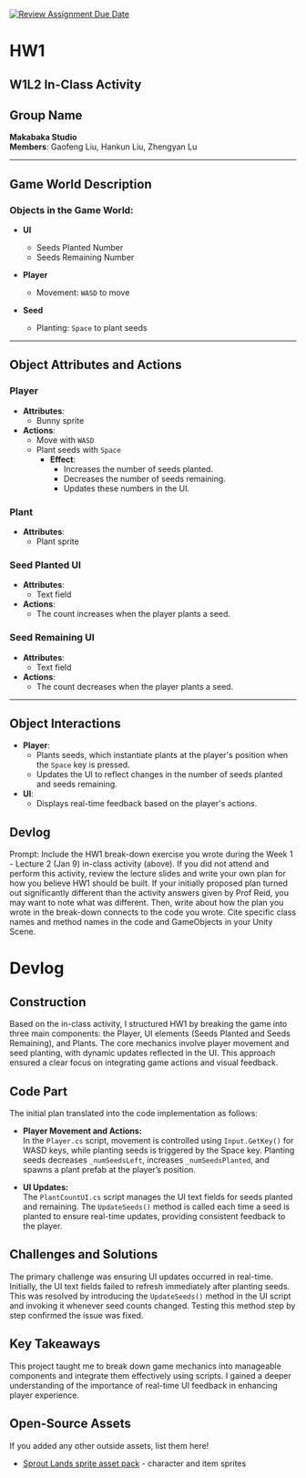 [![Review Assignment Due Date](https://classroom.github.com/assets/deadline-readme-button-22041afd0340ce965d47ae6ef1cefeee28c7c493a6346c4f15d667ab976d596c.svg)](https://classroom.github.com/a/MjLLqDcN)
# HW1
## W1L2 In-Class Activity

## Group Name
**Makabaka Studio**  
**Members**: Gaofeng Liu, Hankun Liu, Zhengyan Lu

---

## Game World Description

### Objects in the Game World:
- **UI**
  - Seeds Planted Number
  - Seeds Remaining Number

- **Player**
  - Movement: `WASD` to move

- **Seed**
  - Planting: `Space` to plant seeds

---

## Object Attributes and Actions

### Player
- **Attributes**:
  - Bunny sprite
- **Actions**:
  - Move with `WASD`
  - Plant seeds with `Space`
    - **Effect**: 
      - Increases the number of seeds planted.
      - Decreases the number of seeds remaining.
      - Updates these numbers in the UI.

### Plant
- **Attributes**:
  - Plant sprite

### Seed Planted UI
- **Attributes**:
  - Text field
- **Actions**:
  - The count increases when the player plants a seed.

### Seed Remaining UI
- **Attributes**:
  - Text field
- **Actions**:
  - The count decreases when the player plants a seed.

---

## Object Interactions
- **Player**:
  - Plants seeds, which instantiate plants at the player's position when the `Space` key is pressed.
  - Updates the UI to reflect changes in the number of seeds planted and seeds remaining.
- **UI**:
  - Displays real-time feedback based on the player's actions.



## Devlog
Prompt: Include the HW1 break-down exercise you wrote during the Week 1 - Lecture 2 (Jan 9) in-class activity (above). If you did not attend and perform this activity, review the lecture slides and write your own plan for how you believe HW1 should be built. If your initially proposed plan turned out significantly different than the activity answers given by Prof Reid, you may want to note what was different. Then, write about how the plan you wrote in the break-down connects to the code you wrote. Cite specific class names and method names in the code and GameObjects in your Unity Scene.


# Devlog

## Construction

Based on the in-class activity, I structured HW1 by breaking the game into three main components: the Player, UI elements (Seeds Planted and Seeds Remaining), and Plants. The core mechanics involve player movement and seed planting, with dynamic updates reflected in the UI. This approach ensured a clear focus on integrating game actions and visual feedback.

## Code Part

The initial plan translated into the code implementation as follows:

- **Player Movement and Actions:**  
  In the `Player.cs` script, movement is controlled using `Input.GetKey()` for WASD keys, while planting seeds is triggered by the Space key. Planting seeds decreases `_numSeedsLeft`, increases `_numSeedsPlanted`, and spawns a plant prefab at the player’s position.

- **UI Updates:**  
  The `PlantCountUI.cs` script manages the UI text fields for seeds planted and remaining. The `UpdateSeeds()` method is called each time a seed is planted to ensure real-time updates, providing consistent feedback to the player.

## Challenges and Solutions

The primary challenge was ensuring UI updates occurred in real-time. Initially, the UI text fields failed to refresh immediately after planting seeds. This was resolved by introducing the `UpdateSeeds()` method in the UI script and invoking it whenever seed counts changed. Testing this method step by step confirmed the issue was fixed.

## Key Takeaways

This project taught me to break down game mechanics into manageable components and integrate them effectively using scripts. I gained a deeper understanding of the importance of real-time UI feedback in enhancing player experience. 

## Open-Source Assets
If you added any other outside assets, list them here!
- [Sprout Lands sprite asset pack](https://cupnooble.itch.io/sprout-lands-asset-pack) - character and item sprites
